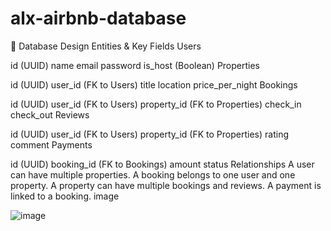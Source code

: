# alx-airbnb-database
🧱 Database Design
Entities & Key Fields
Users

id (UUID)
name
email
password
is_host (Boolean)
Properties

id (UUID)
user_id (FK to Users)
title
location
price_per_night
Bookings

id (UUID)
user_id (FK to Users)
property_id (FK to Properties)
check_in
check_out
Reviews

id (UUID)
user_id (FK to Users)
property_id (FK to Properties)
rating
comment
Payments

id (UUID)
booking_id (FK to Bookings)
amount
status
Relationships
A user can have multiple properties.
A booking belongs to one user and one property.
A property can have multiple bookings and reviews.
A payment is linked to a booking.
image

![image](https://github.com/user-attachments/assets/ecf94e83-1241-4045-8de5-9783d35fbb31)

